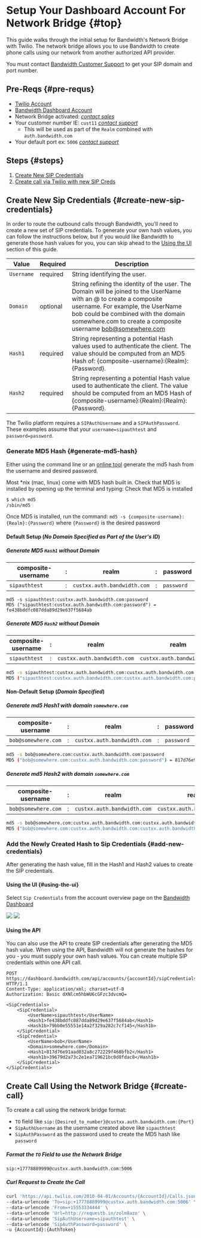 # Setup Your Dashboard Account For Network Bridge {#top}
This guide walks through the initial setup for Bandwidth's Network Bridge with Twilio. The network bridge allows you to use Bandwidth to create phone calls using our network from another authorized API provider.

You must contact [Bandwidth Customer Support](http://support.bandwidth.com/) to get your SIP domain and port number.

## Pre-Reqs {#pre-requs}
* [Twilio Account](http://twilio.com/)
* [Bandwidth Dashboard Account](http://bandwidth.com/)
* Network Bridge activated: [_contact sales_](https://www.bandwidth.com/)
* Your customer number IE: `cust11` [_contact support_](http://support.bandwidth.com/)
  * This will be used as part of the `Realm` combined with `auth.bandwidth.com`
* Your default port ex: `5006` [_contact support_](http://support.bandwidth.com/)

## Steps {#steps}
1. [Create New SIP Credentials](#create-new-sip-credentials)
1. [Create call via Twilio with new SIP Creds](#create-call)


## Create New Sip Credentials {#create-new-sip-credentials}
In order to route the outbound calls through Bandwidth, you'll need to create a new set of SIP credentials. To generate your own hash values, you can follow the instructions below, but if you would like Bandwidth to generate those hash values for you, you can skip ahead to the [Using the UI](#using-the-ui) section of this guide.

| Value      | Required | Description |
|------------|----------|-------------|
| `Username` | required | String identifying the user. |
| `Domain`   | optional | String refining the identity of the user. The Domain will be joined to the UserName with an @ to create a composite username. For example, the UserName bob could be combined with the domain somewhere.com to create a composite username bob@somewhere.com |
| `Hash1`    | required | String representing a potential Hash values used to authenticate the client. The value should be computed from an MD5 Hash of: {composite-username}:{Realm}:{Password}. |
| `Hash2`   | required | String representing a potential Hash value used to authenticate the client. The value should be computed from an MD5 Hash of {composite-username}:{Realm}:{Realm}:{Password}. |

The Twilio platform requires a `SIPAuthUsername` and a `SIPAuthPassword`. These examples assume that your `username=sipauthtest` and `password=password`.

### Generate MD5 Hash {#generate-md5-hash}
Either using the command line or an [online tool](http://www.miraclesalad.com/webtools/md5.php) generate the md5 hash from the username and desired password.

Most *nix (mac, linux) come with MD5 hash built in. Check that MD5 is installed by opening up the terminal and typing:
Check that MD5 is installed

```bash
$ which md5
/sbin/md5
```

Once MD5 is installed, run the command: `md5 -s {composite-username}:{Realm}:{Password}` where `{Password}` is the desired password

#### Default Setup (_No Domain Specified as Part of the User's ID_)
##### Generate MD5 `Hash1` _without_ Domain
| composite-username | : | realm                       | : | password   |
|--------------------|---|-----------------------------|---|------------|
| `sipauthtest`      | : | `custxx.auth.bandwidth.com` | : | `password` |
```
md5 -s sipauthtest:custxx.auth.bandwidth.com:password
MD5 ("sipauthtest:custxx.auth.bandwidth.com:password") = fe438bddfc087dda89d29e637f5684ab
```

##### Generate MD5 `Hash2` _without_ Domain
| composite-username | : | realm                       | realm                       | : | password   |
|--------------------|---|-----------------------------|-----------------------------|---|------------|
| `sipauthtest`      | : | `custxx.auth.bandwidth.com` | `custxx.auth.bandwidth.com` | : | `password` |
```bash
md5 -s sipauthtest:custxx.auth.bandwidth.com:custxx.auth.bandwidth.com:password
MD5 ("sipauthtest:custxx.auth.bandwidth.com:custxx.auth.bandwidth.com:password") = 79bb0e55551e14a2f329a282c7cf145
```

#### Non-Default Setup (_Domain Specified_)
##### Generate md5 Hash1 _with_ domain `somewhere.com`
| composite-username  | : | realm                       | : | password   |
|---------------------|---|-----------------------------|---|------------|
| `bob@somewhere.com` | : | `custxx.auth.bandwidth.com` | : | `password` |
```bash
md5 -s bob@somewhere.com:custxx.auth.bandwidth.com:password
MD5 ("bob@somewhere.com:custxx.auth.bandwidth.com:password") = 817d76e91aad032a8c272229f468bfb2
```

#####  Generate md5 Hash2 _with_ domain `somewhere.com`
| composite-username  | : | realm                       | realm                       | : | password   |
|---------------------|---|-----------------------------|-----------------------------|---|------------|
| `bob@somewhere.com` | : | `custxx.auth.bandwidth.com` | `custxx.auth.bandwidth.com` | : | `password` |
```bash
md5 -s bob@somewhere.com:custxx.auth.bandwidth.com:custxx.auth.bandwidth.com:password
MD5 ("bob@somewhere.com:custxx.auth.bandwidth.com:custxx.auth.bandwidth.com:password") = 39679d2a73c2e1ea719621bc0d8fdac8
```

### Add the Newly Created Hash to Sip Credentials {#add-new-credentials}
After generating the hash value, fill in the Hash1 and Hash2 values to create the SIP credentials.

#### Using the UI  {#using-the-ui}
Select `Sip Credentials` from the account overview page on the [Bandwidth Dashboard](dashboard.bandwidth.com)

<img src="../../images/sip_credentials.png" style="max-width:95%">

<img src="../../images/create_sip_credentials.png" style="max-width:95%">

#### Using the API
You can also use the API to create SIP credentials after generating the MD5 hash value. When using the API, Bandwidth will not generate the hashes for you - you must supply your own hash values. You can create multiple SIP credentials within one API call.

```http
POST https://dashboard.bandwidth.com/api/accounts/{accountId}/sipCredentials
HTTP/1.1
Content-Type: application/xml; charset=utf-8
Authorization: Basic dXNlcm5hbWU6cGFzc3dvcmQ=

<SipCredentials>
    <SipCredential>
        <UserName>sipauthtest</UserName>
        <Hash1>fe438bddfc087dda89d29e637f5684ab</Hash1>
        <Hash1b>79bb0e55551e14a2f329a282c7cf145</Hash1b>
    </SipCredential>
    <SipCredential>
        <UserName>bob</UserName>
        <Domain>somewhere.com</Domain>
        <Hash1>817d76e91aad032a8c272229f468bfb2</Hash1>
        <Hash1b>39679d2a73c2e1ea719621bc0d8fdac8</Hash1b>
    </SipCredential>
</SipCredentials>
```

## Create Call Using the Network Bridge {#create-call}
To create a call using the network bridge format:

* `TO` field like `sip:{Desired_to_number}@custxx.auth.bandwidth.com:{Port}`
* `SipAuthUsername` as the username created above like `sipauthtest`
* `SipAuthPassword` as the password used to create the MD5 hash like `password`

##### Format the `TO` Field to use the Network Bridge
`sip:+17778889999@custxx.auth.bandwidth.com:5006`

##### Curl Request to Create the Call
```bash
curl 'https://api.twilio.com/2010-04-01/Accounts/{AccountId}/Calls.json' -X POST \
--data-urlencode 'To=sip:+17778889999@custxx.auth.bandwidth.com:5006' \
--data-urlencode 'From=+15553334444' \
--data-urlencode 'Url=http://requestb.in/zolm8azo' \
--data-urlencode 'SipAuthUsername=sipauthtest' \
--data-urlencode 'SipAuthPassword=password' \
-u {AccountId}:{AuthToken}
```
